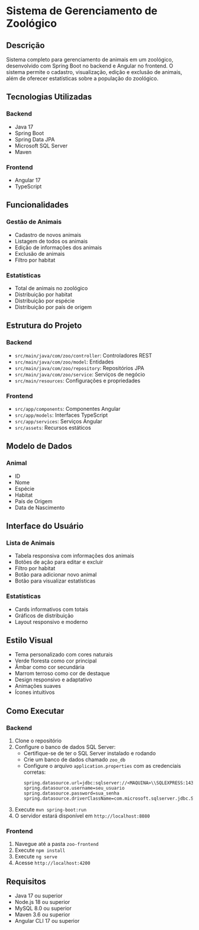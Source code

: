 # Sistema de Gerenciamento de Zoológico

## Descrição
Sistema completo para gerenciamento de animais em um zoológico, desenvolvido com Spring Boot no backend e Angular no frontend. O sistema permite o cadastro, visualização, edição e exclusão de animais, além de oferecer estatísticas sobre a população do zoológico.

## Tecnologias Utilizadas

### Backend
- Java 17
- Spring Boot
- Spring Data JPA
- Microsoft SQL Server
- Maven

### Frontend
- Angular 17
- TypeScript

## Funcionalidades

### Gestão de Animais
- Cadastro de novos animais
- Listagem de todos os animais
- Edição de informações dos animais
- Exclusão de animais
- Filtro por habitat

### Estatísticas
- Total de animais no zoológico
- Distribuição por habitat
- Distribuição por espécie
- Distribuição por país de origem

## Estrutura do Projeto

### Backend
- `src/main/java/com/zoo/controller`: Controladores REST
- `src/main/java/com/zoo/model`: Entidades
- `src/main/java/com/zoo/repository`: Repositórios JPA
- `src/main/java/com/zoo/service`: Serviços de negócio
- `src/main/resources`: Configurações e propriedades

### Frontend
- `src/app/components`: Componentes Angular
- `src/app/models`: Interfaces TypeScript
- `src/app/services`: Serviços Angular
- `src/assets`: Recursos estáticos

## Modelo de Dados

### Animal
- ID
- Nome
- Espécie
- Habitat
- País de Origem
- Data de Nascimento

## Interface do Usuário

### Lista de Animais
- Tabela responsiva com informações dos animais
- Botões de ação para editar e excluir
- Filtro por habitat
- Botão para adicionar novo animal
- Botão para visualizar estatísticas

### Estatísticas
- Cards informativos com totais
- Gráficos de distribuição
- Layout responsivo e moderno

## Estilo Visual
- Tema personalizado com cores naturais
- Verde floresta como cor principal
- Âmbar como cor secundária
- Marrom terroso como cor de destaque
- Design responsivo e adaptativo
- Animações suaves
- Ícones intuitivos

## Como Executar

### Backend
1. Clone o repositório
2. Configure o banco de dados SQL Server:
   - Certifique-se de ter o SQL Server instalado e rodando
   - Crie um banco de dados chamado `zoo_db`
   - Configure o arquivo `application.properties` com as credenciais corretas:
     ```properties
     spring.datasource.url=jdbc:sqlserver://<MAQUINA>\\SQLEXPRESS:1433;databaseName=zoodb;integratedSecurity=false;encrypt=true;trustServerCertificate=true;
     spring.datasource.username=seu_usuario
     spring.datasource.password=sua_senha
     spring.datasource.driverClassName=com.microsoft.sqlserver.jdbc.SQLServerDriver
     ```
3. Execute `mvn spring-boot:run`
4. O servidor estará disponível em `http://localhost:8080`

### Frontend
1. Navegue até a pasta `zoo-frontend`
2. Execute `npm install`
3. Execute `ng serve`
4. Acesse `http://localhost:4200`

## Requisitos
- Java 17 ou superior
- Node.js 18 ou superior
- MySQL 8.0 ou superior
- Maven 3.6 ou superior
- Angular CLI 17 ou superior
